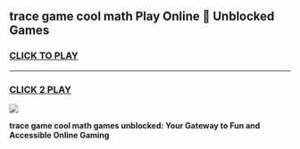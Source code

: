 
## trace game cool math Play Online 👋 Unblocked Games
<h3>
<a href="https://news.freeplayer.one?title=trace_game_cool_math&ref=17CMG">CLICK TO PLAY</a></h3>
<hr>

<h3>
<a href="https://news.freeplayer.one?title=trace_game_cool_math&ref=17CMG">CLICK 2 PLAY</a>
  
</h3>

<a href="https://news.freeplayer.one?title=trace_game_cool_math&ref=17CMG/"><img src="https://clearcache.store/games.png"></a>


**trace game cool math games unblocked: Your Gateway to Fun and Accessible Online Gaming**
